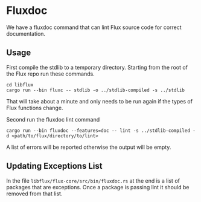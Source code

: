 # Fluxdoc

We have a fluxdoc command that can lint Flux source code for correct documentation.

## Usage

First compile the stdlib to a temporary directory. Starting from the root of the Flux repo run these commands.

    cd libflux
    cargo run --bin fluxc -- stdlib -o ../stdlib-compiled -s ../stdlib

That will take about a minute and only needs to be run again if the types of Flux functions change.

Second run the fluxdoc lint command

    cargo run --bin fluxdoc --features=doc -- lint -s ../stdlib-compiled -d <path/to/flux/directory/to/lint>

A list of errors will be reported otherwise the output will be empty.

## Updating Exceptions List

In the file `libflux/flux-core/src/bin/fluxdoc.rs` at the end is a list of packages that are exceptions.
Once a package is passing lint it should be removed from that list.

